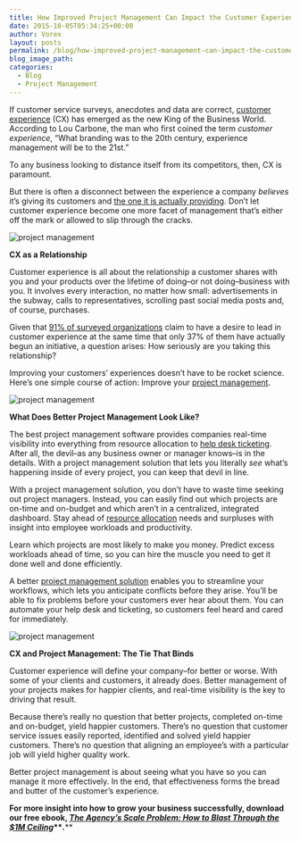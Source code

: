 ```yaml
---
title: How Improved Project Management Can Impact the Customer Experience  
date: 2015-10-05T05:34:25+00:00
author: Vorex
layout: posts
permalink: /blog/how-improved-project-management-can-impact-the-customer-experience/
blog_image_path:
categories:
  - Blog
  - Project Management
---
```

If customer service surveys, anecdotes and data are correct, [customer experience](http://www.forbes.com/sites/rogerdooley/2015/07/02/customer-experience/) (CX) has emerged as the new King of the Business World. According to Lou Carbone, the man who first coined the term _customer experience_, &#8220;What branding was to the 20th century, experience management will be to the 21st.&#8221;

To any business looking to distance itself from its competitors, then, CX is paramount.<!--more-->

But there is often a disconnect between the experience a company _believes_ it&#8217;s giving its customers and [the one it is actually providing](https://econsultancy.com/blog/66326-brands-think-they-provide-great-customer-experience-consumers-disagree/). Don&#8217;t let customer experience become one more facet of management that&#8217;s either off the mark or allowed to slip through the cracks.

![project management](https://media.giphy.com/media/yoJC2yftYP4kP6Ku40/giphy.gif)

**CX as a Relationship**

Customer experience is all about the relationship a customer shares with you and your products over the lifetime of doing&#8211;or not doing&#8211;business with you. It involves every interaction, no matter how small: advertisements in the subway, calls to representatives, scrolling past social media posts and, of course, purchases.

Given that [91% of surveyed organizations](http://www.oracle.com/us/corporate/press/1903222) claim to have a desire to lead in customer experience at the same time that only 37% of them have actually begun an initiative, a question arises: How seriously are you taking this relationship?

Improving your customers&#8217; experiences doesn&#8217;t have to be rocket science. Here&#8217;s one simple course of action: Improve your [project management](http://www.vorex.com/product/online-project-management/).

![project management](https://media.giphy.com/media/svdOP184nw1zi/giphy.gif)

**What Does Better Project Management Look Like?**

The best project management software provides companies real-time visibility into everything from resource allocation to [help desk ticketing](http://www.vorex.com/product/help-desk-and-ticketing/). After all, the devil&#8211;as any business owner or manager knows&#8211;is in the details. With a project management solution that lets you literally _see_ what&#8217;s happening inside of every project, you can keep that devil in line.

With a project management solution, you don&#8217;t have to waste time seeking out project managers. Instead, you can easily find out which projects are on-time and on-budget and which aren&#8217;t in a centralized, integrated dashboard. Stay ahead of [resource allocation](http://www.vorex.com/product/resource-allocation/) needs and surpluses with insight into employee workloads and productivity.

Learn which projects are most likely to make you money. Predict excess workloads ahead of time, so you can hire the muscle you need to get it done well and done efficiently.

A better [project management solution](http://www.vorex.com/solving-the-agencys-project-management-challenge/) enables you to streamline your workflows, which lets you anticipate conflicts before they arise. You&#8217;ll be able to fix problems before your customers ever hear about them. You can automate your help desk and ticketing, so customers feel heard and cared for immediately.

![project management](https://media.giphy.com/media/UrKRahq7ZoVNe/giphy.gif)

**CX and Project Management: The Tie That Binds**

Customer experience will define your company&#8211;for better or worse. With some of your clients and customers, it already does. Better management of your projects makes for happier clients, and real-time visibility is the key to driving that result.

Because there&#8217;s really no question that better projects, completed on-time and on-budget, yield happier customers. There&#8217;s no question that customer service issues easily reported, identified and solved yield happier customers. There&#8217;s no question that aligning an employee&#8217;s with a particular job will yield higher quality work.

Better project management is about seeing what you have so you can manage it more effectively. In the end, that effectiveness forms the bread and butter of the customer&#8217;s experience.

****For more insight into how to grow your business successfully, download our free ebook,** [**_The Agency&#8217;s Scale Problem: How to Blast Through the $1M Ceiling_**](http://vorex.hs-sites.com/agency-scale-ebook?__hstc=100746398.b2843db0333d5242d1d7cad84e1e93d1.1428948442272.1440784627712.1440789030349.72&__hssc=100746398.7.1440789030349&__hsfp=3983076714)**_._****
